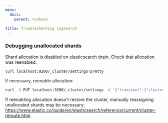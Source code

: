 ```yaml
---
menu:
  docs:
    parent: runbook

title: Troubleshooting Logsearch
---
```

### Debugging unallocated shards

Shard allocation is disabled on elasticsearch [drain](https://github.com/cloudfoundry-community/logsearch-boshrelease/blob/develop/jobs/elasticsearch/templates/bin/drain.erb). Check that allocation was reenabled:

```bash
curl localhost:9200/_cluster/settings?pretty
```

If necessary, reenable allocation:

```bash
curl -X PUT localhost:9200/_cluster/settings -d '{"transient":{"cluster.routing.allocation.enable":"all"}}'
```

If reenabling allocation doesn't restore the cluster, manually reassigning unallocated shards may be necessary: https://www.elastic.co/guide/en/elasticsearch/reference/current/cluster-reroute.html.
